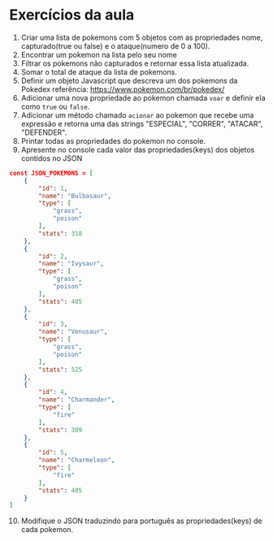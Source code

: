 # Exercícios da aula

1. Criar uma lista de pokemons com 5 objetos com as propriedades nome, capturado(true ou false) e o ataque(numero de 0 a 100).
2. Encontrar um pokemon na lista pelo seu nome
3. Filtrar os pokemons não capturados e retornar essa lista atualizada.
4. Somar o total de ataque da lista de pokemons.
5. Definir um objeto Javascript que descreva um dos pokemons da Pokedex referência: https://www.pokemon.com/br/pokedex/  
6. Adicionar uma nova propriedade ao pokemon chamada `voar` e definir ela como `true` ou `false`.
7. Adicionar um método chamado `acionar` ao pokemon que recebe uma expressão e retorna uma das strings "ESPECIAL", "CORRER", "ATACAR", "DEFENDER".
8. Printar todas as propriedades do pokemon no console.
9. Apresente no console cada valor das propriedades(keys) dos objetos contidos no JSON
```json
const JSON_POKEMONS = [
    {
        "id": 1,
        "name": "Bulbasaur",
        "type": [
            "grass",
            "poison"
        ],
        "stats": 318
    },
    {
        "id": 2,
        "name": "Ivysaur",
        "type": [
            "grass",
            "poison"
        ],
        "stats": 405
    },
    {
        "id": 3,
        "name": "Venusaur",
        "type": [
            "grass",
            "poison"
        ],
        "stats": 525
    },
    {
        "id": 4,
        "name": "Charmander",
        "type": [
            "fire"
        ],
        "stats": 309
    },
    {
        "id": 5,
        "name": "Charmeleon",
        "type": [
            "fire"
        ],
        "stats": 405
    }
]
```
10. Modifique o JSON traduzindo para português as propriedades(keys) de cada pokemon.
